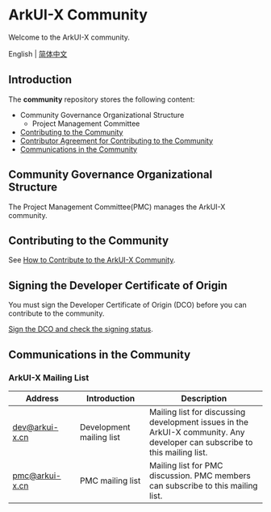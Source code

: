 # ArkUI-X Community
Welcome to the ArkUI-X community.

English | [简体中文](./README.md)

## Introduction
The **community** repository stores the following content:

- Community Governance Organizational Structure
    - Project Management Committee
- [Contributing to the Community](https://gitee.com/arkui-x/doc/blob/master/contribute/README.md)
- [Contributor Agreement for Contributing to the Community](https://dco.arkui-x.cn)
- [Communications in the Community](https://gitee.com/arkui-x/doc/blob/master/zh-cn/contribute/communication-in-community.md)

## Community Governance Organizational Structure

The Project Management Committee(PMC) manages the ArkUI-X community.

## Contributing to the Community

See [How to Contribute to the ArkUI-X Community](https://gitee.com/arkui-x/doc/blob/master/zh-cn/contribute/how-to-contribute.md).

## Signing the Developer Certificate of Origin

You must sign the Developer Certificate of Origin (DCO) before you can contribute to the community.

[Sign the DCO and check the signing status](https://dco.arkui-x.cn/check-sign-status).

## Communications in the Community

### ArkUI-X Mailing List
| Address                                   | Introduction                                      | Description                                                  |
| ----------------------------------------- | ------------------------------------------------- | ------------------------------------------------------------ |
| dev@arkui-x.cn  <img width=150/>   | Development mailing list <img width=100/>         | Mailing list for discussing development issues in the ArkUI-X community. Any developer can subscribe to this mailing list. <img width=200/> |
| pmc@arkui-x.cn  <img width=150/>   | PMC mailing list <img width=100/>                 | Mailing list for PMC discussion. PMC members can subscribe to this mailing list. <img width=200/> |

